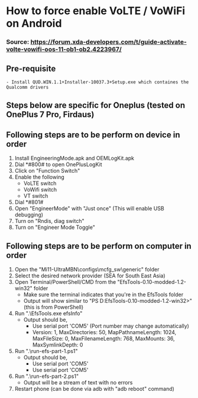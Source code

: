# How to force enable VoLTE / VoWiFi on Android

### Source: https://forum.xda-developers.com/t/guide-activate-volte-vowifi-oos-11-ob1-ob2.4223967/

## Pre-requisite

    - Install QUD.WIN.1.1+Installer-10037.3+Setup.exe which containes the Qualcomm drivers

## Steps below are specific for Oneplus (tested on OnePlus 7 Pro, Firdaus)

## Following steps are to be perform on device in order

1. Install EngineeringMode.apk and OEMLogKit.apk
2. Dial \*#800# to open OnePlusLogKit
3. Click on "Function Switch"
4. Enable the following
    - VoLTE switch
    - VoWifi switch
    - VT switch
5. Dial \*#801#
6. Open "EngineerMode" with "Just once" (This will enable USB debugging)
7. Turn on "Rndis, diag switch"
8. Turn on "Engineer Mode Toggle"

## Following steps are to be perform on computer in order

1. Open the "Mi11-UltraMBN\configs\mcfg_sw\generic" folder
2. Select the desired network provider (SEA for South East Asia)
3. Open Terminal/PowerShell/CMD from the "EfsTools-0.10-modded-1.2-win32" folder
    - Make sure the terminal indicates that you're in the EfsTools folder
    - Output will show similar to "PS D:EfsTools-0.10-modded-1.2-win32>" (this is from PowerShell)
4. Run ".\EfsTools.exe efsInfo"
    - Output should be,
        - Use serial port 'COM5' (Port number may change automatically)
        - Version: 1, MaxDirectories: 50, MapPathnameLength: 1024, MaxFileSize: 0, MaxFilenameLength: 768, MaxMounts: 36, MaxSymlinkDepth: 0
5. Run ".\run-efs-part-1.ps1"
    - Output should be,
        - Use serial port 'COM5'
        - Use serial port 'COM5'
6. Run ".\run-efs-part-2.ps1"
    - Output will be a stream of text with no errors
7. Restart phone (can be done via adb with "adb reboot" command)
